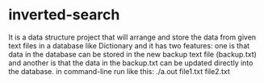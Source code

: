 # inverted-search
It is a data structure project that will arrange and store the data from given text files in a database like Dictionary and it has two features: one is that data in the database can be stored in the new backup text file (backup.txt) and another is that the data in the backup.txt can be updated directly into the database.
in command-line run like this:  ./a.out file1.txt file2.txt
